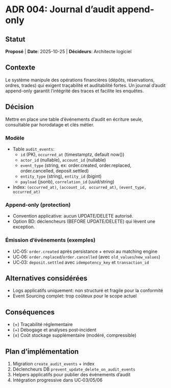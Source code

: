 # ADR 004: Journal d’audit append-only

## Statut
**Proposé** | **Date**: 2025-10-25 | **Décideurs**: Architecte logiciel

## Contexte
Le système manipule des opérations financières (dépôts, réservations, ordres, trades) qui exigent traçabilité et auditabilité fortes. Un journal d’audit append-only garantit l’intégrité des traces et facilite les enquêtes.

## Décision
Mettre en place une table d’événements d’audit en écriture seule, consultable par horodatage et clés métier.

### Modèle
- Table `audit_events`:
  - `id` (PK), `occurred_at` (timestamptz, default now())
  - `actor_id` (nullable), `account_id` (nullable)
  - `event_type` (string, ex: order.created, order.replaced, order.cancelled, deposit.settled)
  - `entity_type` (string), `entity_id` (bigint)
  - `payload` (jsonb), `correlation_id` (uuid/string)
- Index: `(occurred_at)`, `(account_id, occurred_at)`, `(event_type, occurred_at)`

### Append-only (protection)
- Convention applicative: aucun UPDATE/DELETE autorisé.
- Option BD: déclencheurs (BEFORE UPDATE/DELETE) qui lèvent une exception.

### Émission d’événements (exemples)
- UC‑05: `order.created` après persistance + envoi au matching engine
- UC‑06: `order.replaced`/`order.cancelled` (avec `old_values`/`new_values`)
- UC‑03: `deposit.settled` avec `idempotency_key` et `transaction_id`

## Alternatives considérées
- Logs applicatifs uniquement: non structuré et fragile pour la conformité
- Event Sourcing complet: trop coûteux pour le scope actuel

## Conséquences
- (+) Traçabilité réglementaire
- (+) Débogage et analyses post‑incident
- (±) Coût stockage supplémentaire (modéré, compressible)

## Plan d’implémentation
1. Migration `create_audit_events` + index
2. Déclencheurs DB `prevent_update_delete_on_audit_events`
3. Helpers applicatifs pour publier des événements d’audit
4. Intégration progressive dans UC‑03/05/06
